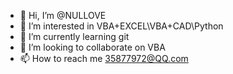 - 👋 Hi, I’m @NULLOVE
- 👀 I’m interested in VBA+EXCEL\VBA+CAD\Python
- 🌱 I’m currently learning git
- 💞️ I’m looking to collaborate on VBA
- 📫 How to reach me 35877972@QQ.com

<!---
NULLOVE/NULLOVE is a ✨ special ✨ repository because its `README.md` (this file) appears on your GitHub profile.
You can click the Preview link to take a look at your changes.
--->
